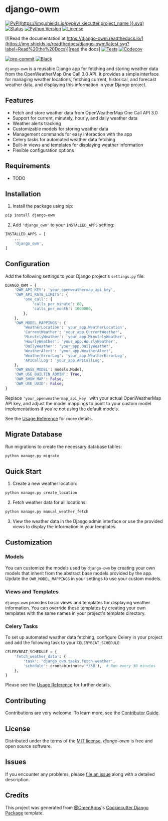 # django-owm

[![PyPI](https://img.shields.io/pypi/v/ kiecutter.project_name }}.svg)][pypi status]
[![Status](https://img.shields.io/pypi/status/django-owm.svg)][pypi status]
[![Python Version](https://img.shields.io/pypi/pyversions/django-owm)][pypi status]
[![License](https://img.shields.io/pypi/l/django-owm)][license]

[![Read the documentation at https://django-owm.readthedocs.io/](https://img.shields.io/readthedocs/django-owm/latest.svg?label=Read%20the%20Docs)][read the docs]
[![Tests](https://github.com/OmenApps/django-owm/actions/workflows/tests.yml/badge.svg)][tests]
[![Codecov](https://codecov.io/gh/OmenApps/django-owm/branch/main/graph/badge.svg)][codecov]

[![pre-commit](https://img.shields.io/badge/pre--commit-enabled-brightgreen?logo=pre-commit&logoColor=white)][pre-commit]
[![Black](https://img.shields.io/badge/code%20style-black-000000.svg)][black]

[pypi status]: https://pypi.org/project/django-owm/
[read the docs]: https://django-owm.readthedocs.io/
[tests]: https://github.com/jacklinke/django-owm/actions?workflow=Tests
[codecov]: https://app.codecov.io/gh/jacklinke/django-owm
[pre-commit]: https://github.com/pre-commit/pre-commit
[black]: https://github.com/psf/black

`django-owm` is a reusable Django app for fetching and storing weather data from the OpenWeatherMap One Call 3.0 API. It provides a simple interface for managing weather locations, fetching current, historical, and forecast weather data, and displaying this information in your Django project.

## Features

- Fetch and store weather data from OpenWeatherMap One Call API 3.0
- Support for current, minutely, hourly, and daily weather data
- Weather alerts tracking
- Customizable models for storing weather data
- Management commands for easy interaction with the app
- Celery tasks for automated weather data fetching
- Built-in views and templates for displaying weather information
- Flexible configuration options

## Requirements

- TODO

## Installation

1. Install the package using pip:

```bash
pip install django-owm
```

2. Add `'django_owm'` to your `INSTALLED_APPS` setting:

```python
INSTALLED_APPS = [
    ...
    'django_owm',
]
```

## Configuration

Add the following settings to your Django project's `settings.py` file:

```python
DJANGO_OWM = {
    'OWM_API_KEY': 'your_openweathermap_api_key',
    'OWM_API_RATE_LIMITS': {
        'one_call': {
            'calls_per_minute': 60,
            'calls_per_month': 1000000,
        },
    },
    'OWM_MODEL_MAPPINGS': {
        'WeatherLocation': 'your_app.WeatherLocation',
        'CurrentWeather': 'your_app.CurrentWeather',
        'MinutelyWeather': 'your_app.MinutelyWeather',
        'HourlyWeather': 'your_app.HourlyWeather',
        'DailyWeather': 'your_app.DailyWeather',
        'WeatherAlert': 'your_app.WeatherAlert',
        'WeatherErrorLog': 'your_app.WeatherErrorLog',
        'APICallLog': 'your_app.APICallLog',
    },
    'OWM_BASE_MODEL': models.Model,
    'OWM_USE_BUILTIN_ADMIN': True,
    'OWM_SHOW_MAP': False,
    'OWM_USE_UUID': False,
}
```

Replace `'your_openweathermap_api_key'` with your actual OpenWeatherMap API key, and adjust the model mappings to point to your custom model implementations if you're not using the default models.

See the [Usage Reference] for more details.

## Migrate Database

Run migrations to create the necessary database tables:

```bash
python manage.py migrate
```

## Quick Start

1. Create a new weather location:

```bash
python manage.py create_location
```

2. Fetch weather data for all locations:

```bash
python manage.py manual_weather_fetch
```

3. View the weather data in the Django admin interface or use the provided views to display the information in your templates.

## Customization

### Models

You can customize the models used by `django-owm` by creating your own models that inherit from the abstract base models provided by the app. Update the `OWM_MODEL_MAPPINGS` in your settings to use your custom models.

### Views and Templates

`django-owm` provides basic views and templates for displaying weather information. You can override these templates by creating your own templates with the same names in your project's template directory.

### Celery Tasks

To set up automated weather data fetching, configure Celery in your project and add the following task to your `CELERYBEAT_SCHEDULE`:

```python
CELERYBEAT_SCHEDULE = {
    'fetch_weather_data': {
        'task': 'django_owm.tasks.fetch_weather',
        'schedule': crontab(minute='*/30'),  # Run every 30 minutes
    },
}
```

Please see the [Usage Reference] for further details.

## Contributing

Contributions are very welcome.
To learn more, see the [Contributor Guide].

## License

Distributed under the terms of the [MIT license][license],
_django-owm_ is free and open source software.

## Issues

If you encounter any problems,
please [file an issue] along with a detailed description.

## Credits

This project was generated from [@OmenApps]'s [Cookiecutter Django Package] template.

[@omenapps]: https://github.com/OmenApps
[pypi]: https://pypi.org/
[cookiecutter django package]: https://github.com/OmenApps/cookiecutter-django-package
[file an issue]: https://github.com/jacklinke/django-owm/issues
[pip]: https://pip.pypa.io/

<!-- github-only -->

[license]: https://github.com/jacklinke/django-owm/blob/main/LICENSE
[contributor guide]: https://github.com/jacklinke/django-owm/blob/main/CONTRIBUTING.md
[usage reference]: https://django-owm.readthedocs.io/en/latest/usage.html
